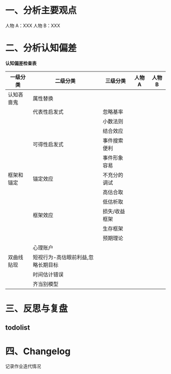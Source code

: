 # 一、分析主要观点

人物 A：XXX
人物 B：XXX

# 二、分析认知偏差

**认知偏差检查表**

| 一级分类   | 二级分类                           | 三级分类      | 人物 A | 人物 B |
| ---------- | ---------------------------------- | ------------- | ------ | ------ |
| 认知吝啬鬼 | 属性替换                           |               |        |        |
|            | 代表性启发式                       | 忽略基率      |        |        |
|            |                                    | 小数法则      |        |        |
|            |                                    | 结合效应      |        |        |
|            | 可得性启发式                       | 事件搜索便利  |        |        |
|            |                                    | 事件形象容易  |        |        |
| 框架和锚定 | 锚定效应                           | 不充分的调试  |        |        |
|            |                                    | 高估合取      |        |        |
|            |                                    | 低估析取      |        |        |
|            | 框架效应                           | 损失/收益框架 |        |        |
|            |                                    | 生存框架      |        |        |
|            |                                    | 预期理论      |        |        |
|            | 心理账户                           |               |        |        |
| 双曲线贴现 | 短视行为-高估眼前利益,忽略长期目标 |               |        |        |
|            | 时间估计错误                       |               |        |        |
|            | 齐当别模型                         |               |        |        |

# 三、反思与复盘

## todolist

# 四、Changelog

记录作业迭代情况
